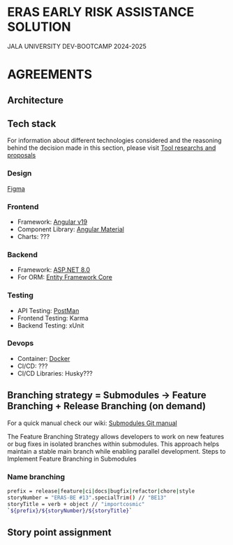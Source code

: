 
# ERAS EARLY RISK ASSISTANCE SOLUTION
JALA UNIVERSITY DEV-BOOTCAMP 2024-2025
# AGREEMENTS
## Architecture
## Tech stack
For information about different technologies considered and the reasoning behind the decision made in this section, please visit [Tool researchs and proposals](https://github.com/JU-DEV-Bootcamps/ERAS/wiki/Researchs)

### Design
[Figma](https://www.figma.com/)

### Frontend
* Framework: [Angular v19](https://angular.dev/)
* Component Library: [Angular Material](https://material.angular.io/)
* Charts: ???

### Backend
* Framework: [ASP.NET 8.0](https://dotnet.microsoft.com/es-es/apps/aspnet)
* For ORM: [Entity Framework Core](https://learn.microsoft.com/es-es/ef/core/)

### Testing
* API Testing: [PostMan](https://www.postman.com/)
* Frontend Testing: Karma
* Backend Testing: xUnit

### Devops
* Container: [Docker](https://www.docker.com/)
* CI/CD: ???
* CI/CD Libraries: Husky???


## Branching strategy = Submodules -> Feature Branching + Release Branching (on demand)
For a quick manual check our wiki: [Submodules Git manual](https://github.com/JU-DEV-Bootcamps/ERAS/wiki/Submodules-Git-manual)

The Feature Branching Strategy allows developers to work on new features or bug fixes in isolated branches within submodules. This approach helps maintain a stable main branch while enabling parallel development.
Steps to Implement Feature Branching in Submodules
### Name branching
```bash
prefix = release|feature|ci|docs|bugfix|refactor|chore|style
storyNumber = "ERAS-BE #13".specialTrim() // "BE13"
storyTitle = verb + object // "importcosmic"
`${prefix}/${storyNumber}/${storyTitle}`
```
## Story point assignment
